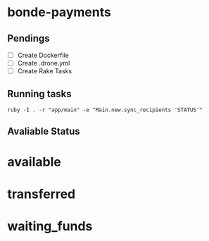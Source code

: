 # bonde-payments

## Pendings

- [ ] Create Dockerfile
- [ ] Create .drone.yml
- [ ] Create Rake Tasks

## Running tasks
`ruby -I . -r "app/main" -e "Main.new.sync_recipients 'STATUS'"`

## Avaliable Status

# available
# transferred
# waiting_funds